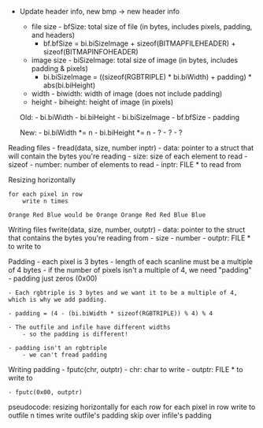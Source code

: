  - Update header info, new bmp -> new header info
    - file size - bfSize: total size of file (in bytes, includes pixels, padding, and headers)
        - bf.bfSize = bi.biSizeImage + sizeof(BITMAPFILEHEADER) + sizeof(BITMAPINFOHEADER)
    - image size - biSizeImage: total size of image (in bytes, includes padding & pixels)
        - bi.biSizeImage = ((sizeof(RGBTRIPLE) * bi.biWidth) + padding) * abs(bi.biHeight)
    - width - biwidth: width of image (does not include padding)
    - height - biheight: height of image (in pixels)

    Old:
        - bi.biWidth
        - bi.biHeight
        - bi.biSizeImage
        - bf.bfSize
        - padding
     
    New:
        - bi.biWidth *= n
        - bi.biHeight *= n
        - ?
        - ?
        - ?
     
Reading files
    - fread(data, size, number inptr)
        - data: pointer to a struct that will contain the bytes you're reading
        - size: size of each element to read
            - sizeof
        - number: number of elements to read
        - inptr: FILE * to read from
        
Resizing horizontally

    for each pixel in row
        write n times
        
    Orange Red Blue would be Orange Orange Red Red Blue Blue
    
Writing files
    fwrite(data, size, number, outptr)
        - data: pointer to the struct that contains the bytes you're reading from
        - size
        - number
        - outptr: FILE * to write to
        
Padding
    - each pixel is 3 bytes
    - length of each scanline must be a multiple of 4 bytes
    - if the number of pixels isn't a multiple of 4, we need "padding"
        - padding just zeros (0x00)
        
    - Each rgbtriple is 3 bytes and we want it to be a multiple of 4, which is why we add padding.
    
    - padding = (4 - (bi.biWidth * sizeof(RGBTRIPLE)) % 4) % 4
    
    - The outfile and infile have different widths
        - so the padding is different!
        
    - padding isn't an rgbtriple
        - we can't fread padding

Writing padding
    - fputc(chr, outptr)
        - chr: char to write
        - outptr: FILE * to write to
        
    - fputc(0x00, outptr)
    
pseudocode: resizing horizontally
    for each row
        for each pixel in row
            write to outfile n times
        write outfile's padding
        skip over infile's padding